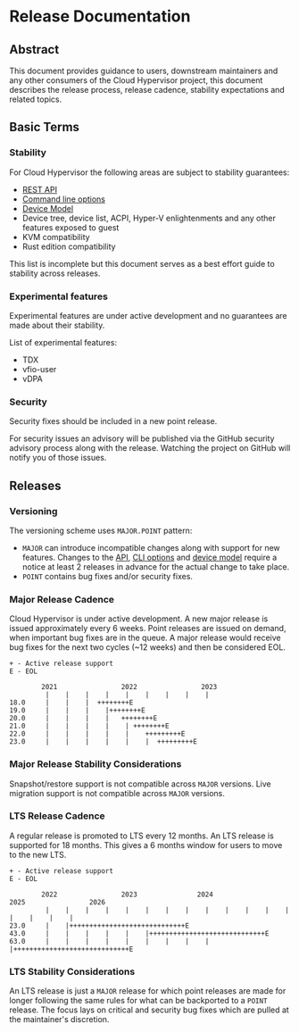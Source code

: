 # Release Documentation

## Abstract

This document provides guidance to users, downstream maintainers and
any other consumers of the Cloud Hypervisor project, this document
describes the release process, release cadence, stability expectations and
related topics.

## Basic Terms

### Stability

For Cloud Hypervisor the following areas are subject to stability guarantees:

- [REST API](api.md#rest-api)
- [Command line options](api.md#command-line-interface)
- [Device Model](device_model.md)
- Device tree, device list, ACPI, Hyper-V enlightenments and any other
  features exposed to guest
- KVM compatibility
- Rust edition compatibility

This list is incomplete but this document serves as a best effort guide to stability
across releases.

### Experimental features

Experimental features are under active development and no guarantees are made about their stability.

List of experimental features:

- TDX
- vfio-user
- vDPA

### Security

Security fixes should be included in a new point release.

For security issues an advisory will be published via the GitHub security advisory process along with the release. Watching the project on GitHub will notify you of those issues.

## Releases

### Versioning

The versioning scheme uses `MAJOR.POINT` pattern:

- `MAJOR` can introduce incompatible changes along with support for new features. Changes to the [API](api.md#rest-api),
  [CLI options](api.md#command-line-interface) and [device model](device_model.md)
  require a notice at least 2 releases in advance for the actual change to take
  place.
- `POINT` contains bug fixes and/or security fixes.

### Major Release Cadence

Cloud Hypervisor is under active development. A new major release is issued approximately
every 6 weeks. Point releases are issued on demand, when important bug fixes are in
the queue. A major release would receive bug fixes for the next two cycles (~12 weeks)
and then be considered EOL.

```
+ - Active release support
E - EOL

        2021                2022                2023
         |    |    |    |    |    |    |    |    |
18.0     |    |    |  ++++++++E
19.0     |    |    |    |++++++++E
20.0     |    |    |    |   ++++++++E
21.0     |    |    |    |    | ++++++++E
22.0     |    |    |    |    |    +++++++++E
23.0     |    |    |    |    |    |  +++++++++E

```

### Major Release Stability Considerations

Snapshot/restore support is not compatible across `MAJOR` versions.
Live migration support is not compatible across `MAJOR` versions.

### LTS Release Cadence

A regular release is promoted to LTS every 12 months. An LTS release is supported for 18 months. This gives a 6 months window for users to move to the new LTS.

```
+ - Active release support
E - EOL

        2022                2023               2024                 2025                2026
         |    |    |    |    |    |    |    |    |    |    |    |    |    |    |    |    |
23.0     |    |+++++++++++++++++++++++++++++E
43.0     |    |    |    |    |    |+++++++++++++++++++++++++++++E
63.0     |    |    |    |    |    |    |    |    |    |+++++++++++++++++++++++++++++E

```

### LTS Stability Considerations

An LTS release is just a `MAJOR` release for which point releases are made for
longer following the same rules for what can be backported to a `POINT` release.
The focus lays on critical and security bug fixes which are pulled at the
maintainer's discretion.
